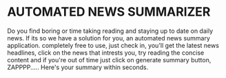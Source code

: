 # AUTOMATED NEWS SUMMARIZER


Do you find boring or time taking reading and staying up to date on daily news. 
If its so we have a solution for you, an automated news summary application.
completely free to use, just check in, you'll get the latest news headlines, click on the news that intrests you, try reading the concise content and if you're out of time
just click on generate summary button, ZAPPPP..... Here's your summary within seconds.
